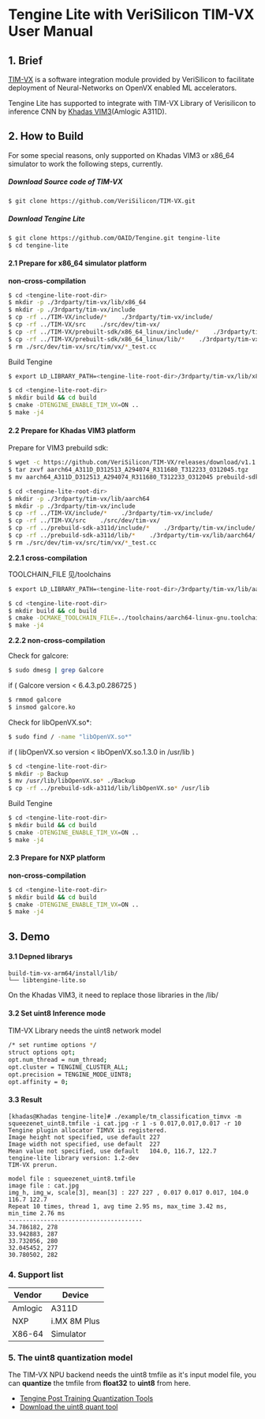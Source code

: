 # Tengine Lite with VeriSilicon TIM-VX User Manual

## 1. Brief

[TIM-VX](https://github.com/VeriSilicon/TIM-VX.git) is a software integration module provided by VeriSilicon to facilitate deployment of Neural-Networks on OpenVX enabled ML accelerators.

Tengine Lite has supported to integrate with TIM-VX Library of Verisilicon to inference CNN by [Khadas VIM3](https://www.khadas.cn/product-page/vim3)(Amlogic A311D).

## 2. How to Build

For some special reasons, only supported on Khadas VIM3 or x86_64 simulator to work the following steps, currently.

##### Download Source code of TIM-VX 

```bash
$ git clone https://github.com/VeriSilicon/TIM-VX.git
```

##### Download Tengine Lite

```bash
$ git clone https://github.com/OAID/Tengine.git tengine-lite
$ cd tengine-lite
```

#### 2.1 Prepare for x86_64 simulator platform

**non-cross-compilation**

```bash
$ cd <tengine-lite-root-dir>
$ mkdir -p ./3rdparty/tim-vx/lib/x86_64
$ mkdir -p ./3rdparty/tim-vx/include
$ cp -rf ../TIM-VX/include/*    ./3rdparty/tim-vx/include/
$ cp -rf ../TIM-VX/src    ./src/dev/tim-vx/
$ cp -rf ../TIM-VX/prebuilt-sdk/x86_64_linux/include/*    ./3rdparty/tim-vx/include/
$ cp -rf ../TIM-VX/prebuilt-sdk/x86_64_linux/lib/*    ./3rdparty/tim-vx/lib/x86_64/
$ rm ./src/dev/tim-vx/src/tim/vx/*_test.cc
```

Build Tengine

```bash
$ export LD_LIBRARY_PATH=<tengine-lite-root-dir>/3rdparty/tim-vx/lib/x86_64

$ cd <tengine-lite-root-dir>
$ mkdir build && cd build
$ cmake -DTENGINE_ENABLE_TIM_VX=ON ..
$ make -j4
```

#### 2.2 Prepare for Khadas VIM3 platform

Prepare for VIM3 prebuild sdk:

```bash
$ wget -c https://github.com/VeriSilicon/TIM-VX/releases/download/v1.1.28/aarch64_A311D_D312513_A294074_R311680_T312233_O312045.tgz
$ tar zxvf aarch64_A311D_D312513_A294074_R311680_T312233_O312045.tgz
$ mv aarch64_A311D_D312513_A294074_R311680_T312233_O312045 prebuild-sdk-a311d

$ cd <tengine-lite-root-dir>
$ mkdir -p ./3rdparty/tim-vx/lib/aarch64
$ mkdir -p ./3rdparty/tim-vx/include
$ cp -rf ../TIM-VX/include/*    ./3rdparty/tim-vx/include/
$ cp -rf ../TIM-VX/src    ./src/dev/tim-vx/
$ cp -rf ../prebuild-sdk-a311d/include/*    ./3rdparty/tim-vx/include/
$ cp -rf ../prebuild-sdk-a311d/lib/*    ./3rdparty/tim-vx/lib/aarch64/
$ rm ./src/dev/tim-vx/src/tim/vx/*_test.cc
```

**2.2.1 cross-compilation**

TOOLCHAIN_FILE 见<tengine-lite-root-dir>/toolchains

```bash
$ export LD_LIBRARY_PATH=<tengine-lite-root-dir>/3rdparty/tim-vx/lib/aarch64

$ cd <tengine-lite-root-dir>
$ mkdir build && cd build
$ cmake -DCMAKE_TOOLCHAIN_FILE=../toolchains/aarch64-linux-gnu.toolchain.cmake -DTENGINE_ENABLE_TIM_VX=ON ..
$ make -j4
```

**2.2.2 non-cross-compilation**

Check for galcore:

```bash
$ sudo dmesg | grep Galcore
```

if  ( Galcore version < 6.4.3.p0.286725 )

```bash
$ rmmod galcore
$ insmod galcore.ko
```

Check for libOpenVX.so*:

```bash
$ sudo find / -name "libOpenVX.so*"
```

if  ( libOpenVX.so version <   libOpenVX.so.1.3.0  in  /usr/lib )

```bash
$ cd <tengine-lite-root-dir>
$ mkdir -p Backup
$ mv /usr/lib/libOpenVX.so* ./Backup
$ cp -rf ../prebuild-sdk-a311d/lib/libOpenVX.so* /usr/lib
```

Build Tengine

```bash
$ cd <tengine-lite-root-dir>
$ mkdir build && cd build
$ cmake -DTENGINE_ENABLE_TIM_VX=ON ..
$ make -j4
```

#### 2.3 Prepare for NXP platform

**non-cross-compilation**

```bash
$ cd <tengine-lite-root-dir>
$ mkdir build && cd build
$ cmake -DTENGINE_ENABLE_TIM_VX=ON ..
$ make -j4
```

## 3. Demo

#### 3.1 Depned librarys

```
build-tim-vx-arm64/install/lib/
└── libtengine-lite.so
```

On the Khadas VIM3, it need to replace those libraries in the /lib/ 

#### 3.2 Set uint8 Inference mode

TIM-VX Library needs the uint8 network model

```bash
/* set runtime options */
struct options opt;
opt.num_thread = num_thread;
opt.cluster = TENGINE_CLUSTER_ALL;
opt.precision = TENGINE_MODE_UINT8;
opt.affinity = 0;
```

#### 3.3 Result

```
[khadas@Khadas tengine-lite]# ./example/tm_classification_timvx -m squeezenet_uint8.tmfile -i cat.jpg -r 1 -s 0.017,0.017,0.017 -r 10
Tengine plugin allocator TIMVX is registered.
Image height not specified, use default 227
Image width not specified, use default  227
Mean value not specified, use default   104.0, 116.7, 122.7
tengine-lite library version: 1.2-dev
TIM-VX prerun.

model file : squeezenet_uint8.tmfile
image file : cat.jpg
img_h, img_w, scale[3], mean[3] : 227 227 , 0.017 0.017 0.017, 104.0 116.7 122.7
Repeat 10 times, thread 1, avg time 2.95 ms, max_time 3.42 ms, min_time 2.76 ms
--------------------------------------
34.786182, 278
33.942883, 287
33.732056, 280
32.045452, 277
30.780502, 282
```

### 4. Support list

| Vendor  | Device      |
| -------- | --------- |
| Amlogic | A311D        |
| NXP     | i.MX 8M Plus |
| X86-64  | Simulator    |

### 5. The uint8 quantization model
The TIM-VX NPU backend needs the uint8 tmfile as it's input model file, you can **quantize** the tmfile from **float32** to **uint8** from here. 
- [Tengine Post Training Quantization Tools](../tools/quantize/README.md)
- [Download the uint8 quant tool](https://github.com/OAID/Tengine/releases/download/lite-v1.3/quant_tool_uint8)
